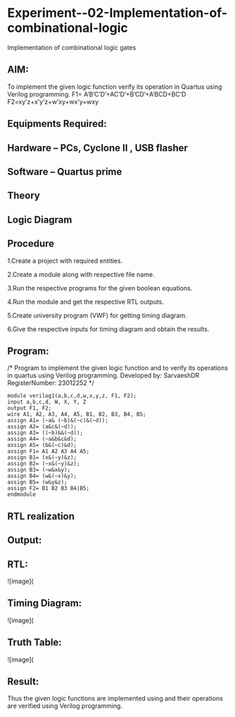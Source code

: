 # Experiment--02-Implementation-of-combinational-logic
Implementation of combinational logic gates
 
## AIM:
To implement the given logic function verify its operation in Quartus using Verilog programming.
 F1= A’B’C’D’+AC’D’+B’CD’+A’BCD+BC’D
F2=xy’z+x’y’z+w’xy+wx’y+wxy
 
 
 
## Equipments Required:
## Hardware – PCs, Cyclone II , USB flasher
## Software – Quartus prime


## Theory
 

## Logic Diagram
## Procedure

1.Create a project with required entities.

2.Create a module along with respective file name.

3.Run the respective programs for the given boolean equations.

4.Run the module and get the respective RTL outputs.

5.Create university program (VWF) for getting timing diagram.

6.Give the respective inputs for timing diagram and obtain the results.

## Program:
/*
Program to implement the given logic function and to verify its operations in quartus using Verilog programming.
Developed by: SarvaeshDR
RegisterNumber:  23012252
*/
```
module verilog1(a,b,c,d,w,x,y,z, F1, F2);
input a,b,c,d, W, X, Y, Z
output F1, F2;
wire A1, A2, A3, A4, A5, B1, B2, B3, B4, B5;
assign A1= (~a& (~b)&(~c)&(~d));
assign A2= (a&c&(~d));
assign A3= ((~b)&&(~d));
assign A4= (~a&b&c&d);
assign A5= (b&(~c)&d);
assign F1= A1 A2 A3 A4 A5;
assign B1= (x&(~y)&z);
assign B2= (~x&(~y)&z);
assign B3= (~w&x&y);
assign B4= (w&(~x)&y);
assign B5= (w&y&z);
assign F2= B1 B2 B3 B4|B5;
endmodule
```
## RTL realization

## Output:
## RTL:

![image](

## Timing Diagram:

![image](

## Truth Table:

![image](

## Result:
Thus the given logic functions are implemented using  and their operations are verified using Verilog programming.
